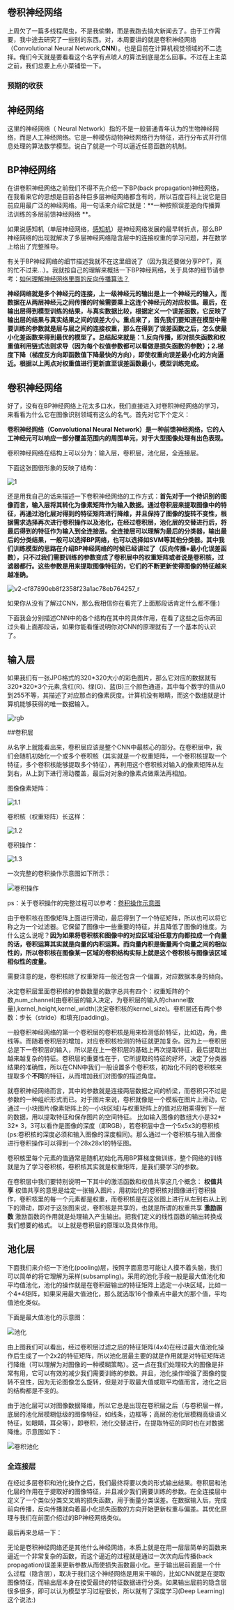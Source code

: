 ## 卷积神经网络

上周欠了一篇多线程爬虫，不是我偷懒，而是我跑去搞大新闻去了。由于工作需要，我中途去研究了一些别的东西。对，本周要讲的就是卷积神经网络（Convolutional Neural Network,**CNN**）。也是目前在计算机视觉领域的不二选择。俺们今天就是要看看这个名字有点唬人的算法到底是怎么回事。不过在上主菜之前，我们总要上点小菜铺垫一下。

### 预期的收获



## 神经网络

这里的神经网络（ Neural Network）指的不是一般普通青年认为的生物神经网络，而是人工神经网络。它是一种模仿动物神经网络行为特征，进行分布式并行信息处理的算法数学模型。说白了就是一个可以逼近任意函数的机制。



## BP神经网络

在讲卷积神经网络之前我们不得不先介绍一下BP(back propagation)神经网络，在我看来它的思想是目前各种巨多层神经网络都含有的，所以百度百科上说它是目前应用最广泛的神经网络。用一句话来介绍它就是：**一种按照误差逆向传播算法训练的多层前馈神经网络 **。

如果说感知机（单层神经网络，[感知机](http://www.hankcs.com/ml/the-perceptron.html)）是神经网络发展的最早转折点，那么BP神经网络的出现就解决了多层神经网络隐含层中的连接权重的学习问题，并在数学上给出了完整推导。

有关于BP神经网络的细节描述我就不在这里细说了（因为我还要做分享PPT，真的忙不过来...）。我就按自己的理解来概括一下BP神经网络，关于具体的细节请参考：[如何理解神经网络里面的反向传播算法？](https://www.zhihu.com/question/24827633)

**神经网络就是多个神经元的连接，上一级神经元的输出是上一个神经元的输入，而数据在从两层神经元之间传播的时候需要乘上这连个神经元的对应权值。最后，在输出层得到模型训练的结果，与真实数据比较，根据定义一个误差函数，它反映了输出层的结果与真实结果之间的误差大小。重点来了，首先我们要知道在模型中需要训练的参数就是层与层之间的连接权重，那么在得到了误差函数之后，怎么使最小化差函数来得到最优的模型了。总结起来就是：1.反向传播，即对损失函数和权重值利用链式法则求导（因为每个权值参数都可以看做是损失函数的参数）；2.梯度下降（梯度反方向即函数值下降最快的方向），即使权重向误差最小化的方向逼近。根据以上两点对权重值进行更新直至误差函数最小，模型训练完成。**

## 卷积神经网络



好了，没有在BP神经网络上花太多口水，我们直接进入对卷积神经网络的学习，来看看为什么它在图像识别领域有这么的名气。首先对它下个定义：

**卷积神经网络（Convolutional Neural Network）是一种前馈神经网络，它的人工神经元可以响应一部分覆盖范围内的周围单元，对于大型图像处理有出色表现。**

卷积神经网络在结构上可以分为：输入层，卷积层，池化层，全连接层。

下面这张图很形象的反映了结构：

![1](http://or0zpjxns.bkt.clouddn.com/1.png)

还是用我自己的话来描述一下卷积神经网络的工作方式：**首先对于一个待识别的图像而言，输入层将其转化为像素矩阵作为输入数据。通过卷积层来提取图像中的特征，再通过池化层对得到的特征矩阵进行降维，并且保持了图像的旋转不变性，根据需求选择再次进行卷积操作以及池化，在经过卷积层，池化层的交替进行后，将最后得到的特征作为输入到全连接层。全连接层可以理解为最后的分类器，输出最后的分类结果，一般可以选择BP网络，也可以选择如SVM等其他分类器。其中我们训练模型的思路在介绍BP神经网络的时候已经讲过了（反向传播+最小化误差函数），只不过我们需要训练的参数变成了卷积层中的权重矩阵或者说是卷积核，过滤器都行。这些参数是用来提取图像特征的，它们的不断更新使得图像的特征越来越准确。**

![v2-cf87890eb8f2358f23a1ac78eb764257_r](http://or0zpjxns.bkt.clouddn.com/v2-cf87890eb8f2358f23a1ac78eb764257_r.png)

如果你从没有了解过CNN，那么我相信你在看完了上面那段话肯定什么都不懂:)

下面我会分别描述CNN中的各个结构在其中的具体作用，在看了这些之后你再回过头看上面那段话，如果你能看懂说明你对CNN的原理就有了一个基本的认识了。

## 输入层

如果我们有一张JPG格式的320$*$320大小的彩色图片，那么它对应的数据就有320$*$320$*$3个元素,含红(R)、绿(G)、蓝(B)三个颜色通道，其中每个数字的值从0到255不等，其描述了对应那点的像素灰度。计算机没有眼睛，而这个数组就是计算机能够获得的唯一数据输入。

![rgb](http://or0zpjxns.bkt.clouddn.com/rgb.png)

##卷积层

从名字上就能看出来，卷积层应该是整个CNN中最核心的部分。在卷积层中，我们会随机初始化一个或多个卷积核（其实就是一个权重矩阵，一个卷积核提取一个特征，多个卷积核能够提取多个特征），再利用这个卷积核对输入的像素矩阵从左到右，从上到下进行滑动覆盖，最后对对象的像素点做乘法再相加。

图像像素矩阵：

![`1.1`](http://or0zpjxns.bkt.clouddn.com/1.1.png)

卷积核（权重矩阵）长这样：

![1.2](http://or0zpjxns.bkt.clouddn.com/1.2.png)

卷积操作：

![1.3](http://or0zpjxns.bkt.clouddn.com/1.3.jpg)

一次完整的卷积操作示意图如下所示：

![卷积操作](http://or0zpjxns.bkt.clouddn.com/6.gif)

ps：关于卷积操作的完整过程可以参考：[卷积操作示意图](http://cs231n.github.io/convolutional-networks/)

由于卷积核在图像矩阵上面进行滑动，最后得到了一个特征矩阵，所以也可以将它称之为一个过滤器。它保留了图像中一些重要的特征，并且降低了图像的维度。为什么这么说呢？**因为如果将卷积核和图像中的对应区域沿任意方向都拉成一个向量的话，卷积运算其实就是向量的内积运算。而向量内积是衡量两个向量之间的相似性的，所以卷积核在图像某一区域的卷积结构实际上就是这个卷积核与图像该区域相似性的度量。**

需要注意的是，卷积核除了权重矩阵一般还包含一个偏置，对应数据本身的倾向。

决定卷积层里面卷积核的参数数量的数字总共有四个：权重矩阵的个数,num_channel(由卷积层的输入决定，为卷积层的输入的channel数量),kernel_height,kernel_width(决定卷积核的kernel_size)。卷积层还有两个参数：步长（stride）和填充(padding)。

一般卷积神经网络的第一个卷积层的卷积核是用来检测低阶特征，比如边，角，曲线等。而随着卷积层的增加，对应卷积核检测的特征就更加复杂。因为上一卷积层总是下一卷积层的输入，所以是在上一卷积层的基础上再次提取特征，最后提取出越来越复杂的特征。卷积层的重要性在于，它所提取的特征的好坏，决定了分类器结果的准确性，所以在CNN中我们一般设置多个卷积核，初始化不同的卷积核来提取多个**不同**的特征，从而增加我们对图像的描述角度。

就卷积神经网络而言，其中的参数就是连接两层数据之间的桥梁，而卷积只不过是参数的一种组织形式而已。对于图片来说，卷积就像是一个模板在图片上滑动，它通过一小块图片(像素矩阵上的一小块区域)与权重矩阵上的值对应相乘得到下一层的数据，用以提取特征和保存图片的空间特征。
比如输入图像的数组大小是32* 32* 3，3可以看作是图像的深度（即RGB），若卷积层中含一个5x5x3的卷积核(ps:卷积核的深度必须和输入图像的深度相同)。那么通过一个卷积核与输入图像进行卷积操作可以得到一个28x28x1的特征图。

卷积核里每个元素的值通常是随机初始化再用BP算梯度做训练，整个网络的训练就是为了学习卷积核，卷积核其实就是权重矩阵，是我们要学习的参数。

在卷积层中我们要特别说明一下其中的激活函数和权值共享这几个概念：
**权值共享**
权值共享的意思是给定一张输入图片，用初始化的卷积核对图像进行卷积操作，卷积核里的每一个元素都是权重，而卷积核是在这张图上进行从左到右从上到下的滑动，即对于这张图来说，卷积核是共享的，也就是所谓的权重共享
**激励函数**
激励函数的作用就是处理输入产生输出。把我们定义的线性函数的输出转换成我们想要的格式。
以上就是卷积层的原理以及具体作用。

## 池化层

下面我们来介绍一下池化(pooling)层，按照字面意思可能让人摸不着头脑，我们可以简单的将它理解为采样(subsampling)。采用的池化手段一般是最大值池化和平均值池化，池化的操作就是在卷积层输出的特征矩阵上选定一小块区域，比如一个4*4矩阵，如果采用最大值池化，那么就选取16个像素点中最大的那个值，平均值池化类似。

下面是最大值池化的示意图：

![池化](http://or0zpjxns.bkt.clouddn.com/%E6%B1%A0%E5%8C%96.png)



由上图我们可以看出，经过卷积层过滤之后的特征矩阵(4x4)在经过最大值池化操作后生成了一个2x2的特征矩阵，所以池化层最主要的就是作用就是对特征矩阵进行降维（可以理解为对图像的一种模糊策略）。这一点在我们处理较大的图像是非常有用，它可以有效的减少我们需要训练的参数。并且，池化操作增强了图像的旋转不变性，因为无论图像怎么旋转，但是对于取最大值或取平均值而言，池化之后的结构都是不变的。

由于池化层可以对图像数据降维，所以它总是出现在卷积层之后（与卷积层一样，底层的池化层模糊低级的图像特征，如线条，边框等；高层的池化层模糊高级语义特征，如眼睛，耳朵等），即卷积，池化交替进行，在提取特征的同时也在对数据降维。示意图如下：

![卷积池化](http://or0zpjxns.bkt.clouddn.com/v2-8e9d7ec0662e903e475bd93a64067554_r.png)



### 全连接层

在经过多层卷积和池化操作之后，我们最终将要以类的形式输出结果。卷积层和池化层的作用在于提取好的图像特征，并且减少我们需要训练的参数。在全连接层中定义了一个类似分类交叉熵的损失函数，用于衡量分类误差。在数据输入后，完成前向传播，反向传播就向着最小化损失函数的方向开始更新权重与偏差。其优化原理与我们在前面介绍过的BP神经网络类似。

最后再来总结一下：

无论是卷积神经网络还是其他什么神经网络，本质上就是在用一层层简单的函数来逼近一个非常复杂的函数，而这个逼近的过程就是通过一次次向后传播(back propagation)误差来更新参数从而使损失函数最小化。至于输出层前面是一个什么过程（隐含层），取决于我们这个神经网络是用来干嘛的，比如CNN就是在提取图像特征，而输出层本身在接受最终的特征数据进行分类。如果输出层前的隐含层很多很多，即可以认为模型学习过程很长，所以就有了深度学习(Deep Learning)这个说法:)








